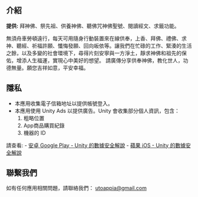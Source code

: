 ## 介紹
<b>提供:</b> 拜神佛、祭先祖、供養神佛、聽佛咒神佛聖號、閱讀經文、求籤功能。

無須舟車勞頓遠行，每天可用隨身行動裝置來在線供奉，上香、拜佛、禮佛、求神、聽經、祈福許願、懺悔發願、回向皈依等。讓我們在忙碌的工作、緊湊的生活之餘，以及多變的社會環境下，尋得片刻安寧與一方淨土，靜求神佛和祖先的保佑，增添人生福運，實現心中美好的想望。
請廣傳分享供奉神佛，教化世人，功德無量。願您吉祥如意，平安幸福。

## 隱私
- 本應用收集電子信箱地址以提供帳號登入。
- 本應用使用 Unity Ads 以提供廣告。Unity 會收集部分個人資訊，包含：
  1. 粗略位置
  2. App商品購買紀錄
  3. 機器的 ID
  
請查看:
    - [安卓 Google Play - Unity 的數據安全解說](https://docs.unity.com/ads/zh-cn/manual/GoogleDataSafety)
    - [蘋果 iOS - Unity 的數據安全解說](https://docs.unity.com/ads/en/manual/ApplePrivacySurvey)
  

## 聯繫我們
如有任何應用相關問題，請聯絡我們： utoappia@gmail.com
